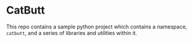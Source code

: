 # CatButt

This repo contains a sample python project which contains a namespace,
`catbutt`, and a series of libraries and utilities within it.
